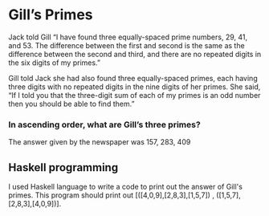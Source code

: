 # Gill’s Primes
Jack told Gill “I have found three equally-spaced prime numbers, 29, 41, and 53. The difference between the first and second is the same as the difference between the second and third, and there are no repeated digits in the six digits of my primes.”

Gill told Jack she had also found three equally-spaced primes, each having three digits with no repeated digits in the nine digits of her primes. She said, “If I told you that the three-digit sum of each of my primes is an odd number then you should be able to find them.”

### In ascending order, what are Gill’s three primes?
The answer given by the newspaper was 157, 283, 409

## Haskell programming
I used Haskell language to write a code to print out the answer of Gill's primes. This program should print out [([4,0,9],[2,8,3],[1,5,7]) , ([1,5,7],[2,8,3],[4,0,9])].
